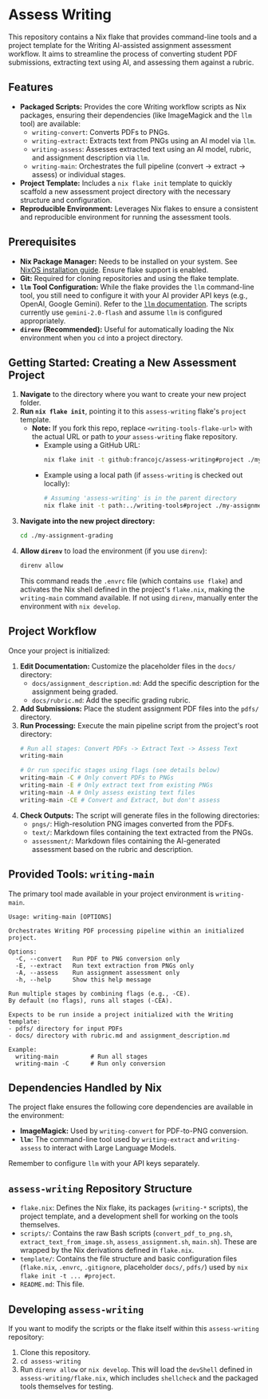 # Assess Writing

This repository contains a Nix flake that provides command-line tools and a project template for the Writing AI-assisted assignment assessment workflow. It aims to streamline the process of converting student PDF submissions, extracting text using AI, and assessing them against a rubric.

## Features

*   **Packaged Scripts:** Provides the core Writing workflow scripts as Nix packages, ensuring their dependencies (like ImageMagick and the `llm` tool) are available:
    *   `writing-convert`: Converts PDFs to PNGs.
    *   `writing-extract`: Extracts text from PNGs using an AI model via `llm`.
    *   `writing-assess`: Assesses extracted text using an AI model, rubric, and assignment description via `llm`.
    *   `writing-main`: Orchestrates the full pipeline (convert -> extract -> assess) or individual stages.
*   **Project Template:** Includes a `nix flake init` template to quickly scaffold a new assessment project directory with the necessary structure and configuration.
*   **Reproducible Environment:** Leverages Nix flakes to ensure a consistent and reproducible environment for running the assessment tools.

## Prerequisites

*   **Nix Package Manager:** Needs to be installed on your system. See [NixOS installation guide](https://nixos.org/download.html). Ensure flake support is enabled.
*   **Git:** Required for cloning repositories and using the flake template.
*   **`llm` Tool Configuration:** While the flake provides the `llm` command-line tool, you still need to configure it with your AI provider API keys (e.g., OpenAI, Google Gemini). Refer to the [`llm` documentation](https://llm.datasette.io/en/stable/setup.html#configuring-api-keys). The scripts currently use `gemini-2.0-flash` and assume `llm` is configured appropriately.
*   **`direnv` (Recommended):** Useful for automatically loading the Nix environment when you `cd` into a project directory.

## Getting Started: Creating a New Assessment Project

1.  **Navigate** to the directory where you want to create your new project folder.
2.  **Run `nix flake init`**, pointing it to this `assess-writing` flake's `project` template.
    * **Note:** If you fork this repo, replace `<writing-tools-flake-url>` with the actual URL or path to *your* `assess-writing` flake repository.
        *   Example using a GitHub URL:
            ```bash
            nix flake init -t github:francojc/assess-writing#project ./my-assignment-grading
            ```
        *   Example using a local path (if `assess-writing` is checked out locally):
            ```bash
            # Assuming 'assess-writing' is in the parent directory
            nix flake init -t path:../writing-tools#project ./my-assignment-grading
            ```
3.  **Navigate into the new project directory:**
    ```bash
    cd ./my-assignment-grading
    ```
4.  **Allow `direnv`** to load the environment (if you use `direnv`):
    ```bash
    direnv allow
    ```
    This command reads the `.envrc` file (which contains `use flake`) and activates the Nix shell defined in the project's `flake.nix`, making the `writing-main` command available. If not using `direnv`, manually enter the environment with `nix develop`.

## Project Workflow

Once your project is initialized:

1.  **Edit Documentation:** Customize the placeholder files in the `docs/` directory:
    *   `docs/assignment_description.md`: Add the specific description for the assignment being graded.
    *   `docs/rubric.md`: Add the specific grading rubric.
2.  **Add Submissions:** Place the student assignment PDF files into the `pdfs/` directory.
3.  **Run Processing:** Execute the main pipeline script from the project's root directory:
    ```bash
    # Run all stages: Convert PDFs -> Extract Text -> Assess Text
    writing-main

    # Or run specific stages using flags (see details below)
    writing-main -C # Only convert PDFs to PNGs
    writing-main -E # Only extract text from existing PNGs
    writing-main -A # Only assess existing text files
    writing-main -CE # Convert and Extract, but don't assess
    ```
4.  **Check Outputs:** The script will generate files in the following directories:
    *   `pngs/`: High-resolution PNG images converted from the PDFs.
    *   `text/`: Markdown files containing the text extracted from the PNGs.
    *   `assessment/`: Markdown files containing the AI-generated assessment based on the rubric and description.

## Provided Tools: `writing-main`

The primary tool made available in your project environment is `writing-main`.

```
Usage: writing-main [OPTIONS]

Orchestrates Writing PDF processing pipeline within an initialized project.

Options:
  -C, --convert   Run PDF to PNG conversion only
  -E, --extract   Run text extraction from PNGs only
  -A, --assess    Run assignment assessment only
  -h, --help      Show this help message

Run multiple stages by combining flags (e.g., -CE).
By default (no flags), runs all stages (-CEA).

Expects to be run inside a project initialized with the Writing template:
- pdfs/ directory for input PDFs
- docs/ directory with rubric.md and assignment_description.md

Example:
  writing-main         # Run all stages
  writing-main -C      # Run only conversion
```

## Dependencies Handled by Nix

The project flake ensures the following core dependencies are available in the environment:

*   **ImageMagick:** Used by `writing-convert` for PDF-to-PNG conversion.
*   **`llm`:** The command-line tool used by `writing-extract` and `writing-assess` to interact with Large Language Models.

Remember to configure `llm` with your API keys separately.

## `assess-writing` Repository Structure

*   `flake.nix`: Defines the Nix flake, its packages (`writing-*` scripts), the project template, and a development shell for working on the tools themselves.
*   `scripts/`: Contains the raw Bash scripts (`convert_pdf_to_png.sh`, `extract_text_from_image.sh`, `assess_assignment.sh`, `main.sh`). These are wrapped by the Nix derivations defined in `flake.nix`.
*   `template/`: Contains the file structure and basic configuration files (`flake.nix`, `.envrc`, `.gitignore`, placeholder `docs/`, `pdfs/`) used by `nix flake init -t ... #project`.
*   `README.md`: This file.

## Developing `assess-writing`

If you want to modify the scripts or the flake itself within this `assess-writing` repository:

1.  Clone this repository.
2.  `cd assess-writing`
3.  Run `direnv allow` or `nix develop`. This will load the `devShell` defined in `assess-writing/flake.nix`, which includes `shellcheck` and the packaged tools themselves for testing.
